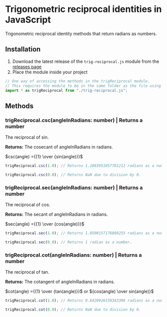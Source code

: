 # Trigonometric reciprocal identities in JavaScript

Trigonometric reciprocal identity methods that return radians as numbers.

## Installation

1. Download the latest release of the ```trig-reciprocal.js``` module from the [releases page](https://github.com/Synthird/Trigonometric-reciprocal-identities/releases/latest)
2. Place the module inside your project

```JavaScript
// One way of accessing the methods in the trigReciprocal module.
// This requires the module to be in the same folder as the file using this code.
import * as trigReciprocal from "./trig-reciprocal.js";
```

## Methods

### trigReciprocal.csc(angleInRadians: number) | Returns a number

The reciprocal of sin.

**Returns:** The cosecant of angleInRadians in radians.

$csc(angle) ={{1} \over {sin(angle)}}$

```JavaScript
trigReciprocal.csc(1.0); // Returns 1.1883951057781212 radians as a number.
```

```JavaScript
trigReciprocal.csc(0.0); // Returns NaN due to division by 0.
```

### trigReciprocal.sec(angleInRadians: number) | Returns a number

The reciprocal of cos.

**Returns:** The secant of angleInRadians in radians.

$sec(angle) ={{1} \over {cos(angle)}}$

```JavaScript
trigReciprocal.sec(1.0); // Returns 1.8508157176809255 radians as a number.
```

```JavaScript
trigReciprocal.sec(0.0); // Returns 1 radian as a number.
```

### trigReciprocal.cot(angleInRadians: number) | Returns a number

The reciprocal of tan.

**Returns:** The cotangent of angleInRadians in radians.

$cot(angle) ={{1} \over {tan(angle)}}$ or ${cos(angle) \over sin(angle)}$

```JavaScript
trigReciprocal.cot(1.0); // Returns 0.6420926159343306 radians as a number.
```

```JavaScript
trigReciprocal.cot(0.0); // Returns NaN due to division by 0.
```
